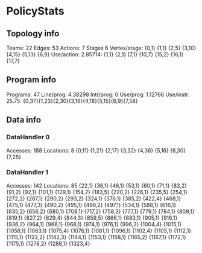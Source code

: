 # PolicyStats
## Topology info
Teams:		22
Edges:		53
Actions:	7
Stages		6
Vertex/stage:	{0,1} {1,1} {2,5} {3,10} {4,15} {5,13} {6,9} 
Use/action:	2.85714: {1,1} {2,1} {7,1} {10,7} {15,2} {16,1} {17,7} 

## Program info
Programs:	47
Line/prog:	4.38298
Intr/prog:	0
Use/prog:	1.12766
Use/instr:	25.75: {0,37}{1,23}{2,30}{3,16}{4,18}{5,15}{6,9}{7,58}

## Data info

### DataHandler 0
Accesses:	188
Locations:	8
{0,11} {1,21} {2,17} {3,32} {4,36} {5,16} {6,30} {7,25} 

### DataHandler 1
Accesses:	142
Locations:	85
{22,1} {36,1} {46,1} {53,1} {60,1} {71,1} {83,2} {91,2} {92,1} {101,1} {129,1} {154,2} {183,5} {220,2} {226,1} {235,5} {254,1} {272,2} {287,1} {290,2} {293,2} {324,1} {376,1} {385,2} {422,4} {468,1} {475,1} {477,3} {490,2} {495,1} {496,2} {497,1} {534,1} {588,1} {616,1} {635,2} {656,2} {680,1} {708,1} {717,2} {758,3} {777,1} {779,1} {784,1} {809,1} {819,1} {827,2} {829,4} {844,3} {859,5} {866,1} {883,1} {905,1} {916,1} {936,2} {964,1} {966,1} {968,1} {974,1} {976,1} {996,2} {1004,4} {1015,1} {1058,1} {1063,1} {1075,4} {1076,1} {1081,1} {1096,1} {1102,4} {1105,1} {1112,1} {1115,1} {1122,2} {1142,3} {1144,1} {1153,1} {1158,1} {1165,2} {1167,1} {1172,1} {1175,1} {1278,2} {1288,1} {1323,4} 